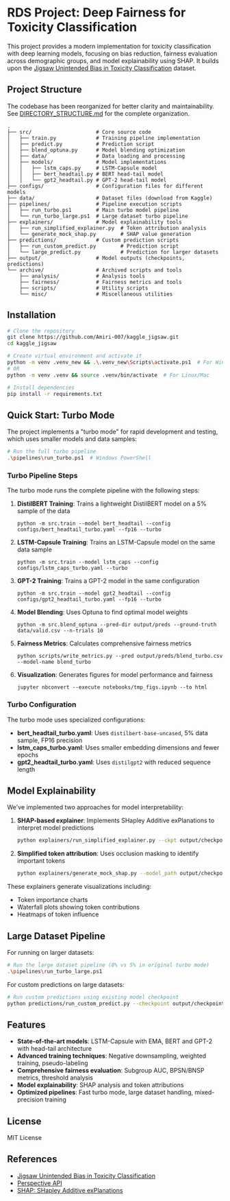 # RDS Project: Deep Fairness for Toxicity Classification

This project provides a modern implementation for toxicity classification with deep learning models, focusing on bias reduction, fairness evaluation across demographic groups, and model explainability using SHAP. It builds upon the [Jigsaw Unintended Bias in Toxicity Classification](https://www.kaggle.com/c/jigsaw-unintended-bias-in-toxicity-classification) dataset.

## Project Structure

The codebase has been reorganized for better clarity and maintainability. See [DIRECTORY_STRUCTURE.md](DIRECTORY_STRUCTURE.md) for the complete organization.

```
.
├── src/                     # Core source code
│   ├── train.py             # Training pipeline implementation
│   ├── predict.py           # Prediction script
│   ├── blend_optuna.py      # Model blending optimization
│   ├── data/                # Data loading and processing
│   ├── models/              # Model implementations
│   │   ├── lstm_caps.py     # LSTM-Capsule model
│   │   ├── bert_headtail.py # BERT head-tail model
│   │   └── gpt2_headtail.py # GPT-2 head-tail model
├── configs/                 # Configuration files for different models
├── data/                    # Dataset files (download from Kaggle)
├── pipelines/               # Pipeline execution scripts
│   ├── run_turbo.ps1        # Main turbo model pipeline
│   └── run_turbo_large.ps1  # Large dataset turbo pipeline
├── explainers/              # Model explainability tools
│   ├── run_simplified_explainer.py  # Token attribution analysis
│   └── generate_mock_shap.py        # SHAP value generation
├── predictions/             # Custom prediction scripts
│   ├── run_custom_predict.py        # Prediction script
│   └── large_predict.py             # Prediction for larger datasets
├── output/                  # Model outputs (checkpoints, predictions)
└── archive/                 # Archived scripts and tools
    ├── analysis/            # Analysis tools
    ├── fairness/            # Fairness metrics and tools
    ├── scripts/             # Utility scripts
    └── misc/                # Miscellaneous utilities
```

## Installation

```bash
# Clone the repository
git clone https://github.com/Amiri-007/kaggle_jigsaw.git
cd kaggle_jigsaw

# Create virtual environment and activate it
python -m venv .venv_new && .\.venv_new\Scripts\activate.ps1  # For Windows
# OR
python -m venv .venv && source .venv/bin/activate  # For Linux/Mac

# Install dependencies
pip install -r requirements.txt
```

## Quick Start: Turbo Mode

The project implements a "turbo mode" for rapid development and testing, which uses smaller models and data samples:

```bash
# Run the full turbo pipeline
.\pipelines\run_turbo.ps1  # Windows PowerShell
```

### Turbo Pipeline Steps

The turbo mode runs the complete pipeline with the following steps:

1. **DistilBERT Training**: Trains a lightweight DistilBERT model on a 5% sample of the data
   ```
   python -m src.train --model bert_headtail --config configs/bert_headtail_turbo.yaml --fp16 --turbo
   ```

2. **LSTM-Capsule Training**: Trains an LSTM-Capsule model on the same data sample
   ```
   python -m src.train --model lstm_caps --config configs/lstm_caps_turbo.yaml --turbo
   ```
   
3. **GPT-2 Training**: Trains a GPT-2 model in the same configuration
   ```
   python -m src.train --model gpt2_headtail --config configs/gpt2_headtail_turbo.yaml --fp16 --turbo
   ```

4. **Model Blending**: Uses Optuna to find optimal model weights
   ```
   python -m src.blend_optuna --pred-dir output/preds --ground-truth data/valid.csv --n-trials 10
   ```

5. **Fairness Metrics**: Calculates comprehensive fairness metrics
   ```
   python scripts/write_metrics.py --pred output/preds/blend_turbo.csv --model-name blend_turbo
   ```

6. **Visualization**: Generates figures for model performance and fairness
   ```
   jupyter nbconvert --execute notebooks/tmp_figs.ipynb --to html
   ```

### Turbo Configuration

The turbo mode uses specialized configurations:

- **bert_headtail_turbo.yaml**: Uses `distilbert-base-uncased`, 5% data sample, FP16 precision
- **lstm_caps_turbo.yaml**: Uses smaller embedding dimensions and fewer epochs
- **gpt2_headtail_turbo.yaml**: Uses `distilgpt2` with reduced sequence length

## Model Explainability

We've implemented two approaches for model interpretability:

1. **SHAP-based explainer**: Implements SHapley Additive exPlanations to interpret model predictions
   ```bash
   python explainers/run_simplified_explainer.py --ckpt output/checkpoints/distilbert_headtail_fold0.pth
   ```

2. **Simplified token attribution**: Uses occlusion masking to identify important tokens
   ```bash
   python explainers/generate_mock_shap.py --model_path output/checkpoints/distilbert_headtail_fold0.pth
   ```

These explainers generate visualizations including:
- Token importance charts
- Waterfall plots showing token contributions
- Heatmaps of token influence

## Large Dataset Pipeline

For running on larger datasets:

```bash
# Run the large dataset pipeline (8% vs 5% in original turbo mode)
.\pipelines\run_turbo_large.ps1
```

For custom predictions on large datasets:

```bash
# Run custom predictions using existing model checkpoint
python predictions/run_custom_predict.py --checkpoint output/checkpoints/distilbert_headtail_fold0.pth
```

## Features

- **State-of-the-art models**: LSTM-Capsule with EMA, BERT and GPT-2 with head-tail architecture
- **Advanced training techniques**: Negative downsampling, weighted training, pseudo-labeling
- **Comprehensive fairness evaluation**: Subgroup AUC, BPSN/BNSP metrics, threshold analysis
- **Model explainability**: SHAP analysis and token attributions
- **Optimized pipelines**: Fast turbo mode, large dataset handling, mixed-precision training

## License

MIT License

## References

- [Jigsaw Unintended Bias in Toxicity Classification](https://www.kaggle.com/c/jigsaw-unintended-bias-in-toxicity-classification)
- [Perspective API](https://perspectiveapi.com/)
- [SHAP: SHapley Additive exPlanations](https://github.com/slundberg/shap)
